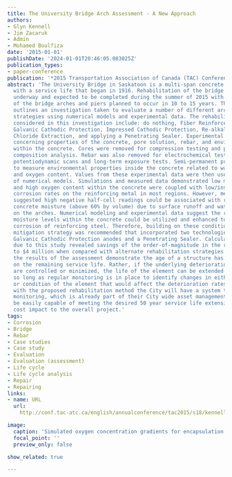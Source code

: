 ```yaml
---
title: The University Bridge Arch Assessment - A New Approach
authors:
- Glyn Kennell
- Jim Zacaruk
- Admin
- Mohamed Boulfiza
date: '2015-01-01'
publishDate: '2024-01-01T20:46:05.083025Z'
publication_types:
- paper-conference
publication: '*2015 Transportation Association of Canada (TAC) Conference & Exhibition*'
abstract: 'The University Bridge in Saskatoon is a multi-span concrete arch bridge
  with a service life that began in 1916. Rehabilitation of the bridge deck is currently
  underway and expected to be completed during the summer of 2015 with rehabilitation
  of the bridge arches and piers planned to occur in 10 to 15 years. This manuscript
  outlines an investigation taken to evaluate a number of different arch rehabilitation
  strategies using numerical models and experimental data. The rehabilitation strategies
  considered in this investigation include: do nothing, Fiber Reinforced Polymer wrap,
  Galvanic Cathodic Protection, Impressed Cathodic Protection, Re-alkalization, Electrochemical
  Chloride Extraction, and applying a Penetrating Sealer. Experimental data was obtained
  concerning properties of the concrete, pore solution, rebar, and environmental conditions
  within the concrete. Cores were removed for compression testing and pore solution
  composition analysis. Rebar was also removed for electrochemical testing, including
  potentiodynamic scans and long-term exposure tests. Semi-permanent probes were inserted
  to measure environmental properties inside the concrete related to water saturation
  and oxygen content. Values from these experimental data were then used in the development
  of numerical models. Simulations and measured data demonstrated low moisture levels
  and high oxygen content within the concrete were coupled with low/insignificant
  corrosion rates on the reinforcing metal in most regions. However, measured data
  suggested high negative half-cell readings could be associated with regions of high
  concrete moisture (above 60% by volume) due to surface runoff and water pooling
  on the arches. Numerical modeling and experimental data suggest the relatively low
  moisture levels within the concrete could be utilized and enhanced to mitigate the
  corrosion of reinforcing steel. Therefore, building on these conditions, a synergistic
  mitigation strategy was recommended that incorporated two technologies: discrete
  Galvanic Cathodic Protection anodes and a Penetrating Sealer. Calculated savings
  due to this study revealed savings of the order-of-magnitude in the range of $2
  to $4 million when compared with alternate rehabilitation strategies. Additionally,
  the results of the assessment demonstrate the age of a structure has limited bearing
  on the remaining service life. Rather, if the underlying deterioration processes
  are controlled or minimized, the life of the element can be extended indefinitely
  so long as regular monitoring is in place to identify changes in either the environment
  or condition of the element that would affect the deterioration rates. As such,
  with the proposed rehabilitation method the City will have a system that with regular
  monitoring, which is already part of their City wide asset management system, will
  be easily capable of meeting the desired 50 year service life extension at a minimal
  cost impact to the overall project.'
tags:
- Corrosion
- Bridge
- Rebar
- Case studies
- Case study
- Evaluation
- Evaluation (assessment)
- Life cycle
- Life cycle analysis
- Repair
- Repairing
links:
- name: URL
  url: 
    http://conf.tac-atc.ca/english/annualconference/tac2015/s18/kennell.pdf

image:
  caption: 'Simulated oxygen concentration gradients for encapsulation rehabilitation option'
  focal_point: ''
  preview_only: false

show_related: true

---
```

